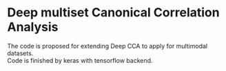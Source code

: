# Deep multiset Canonical Correlation Analysis
The code is proposed for extending Deep CCA to apply for multimodal datasets.  
Code is finished by keras with tensorflow backend.  
